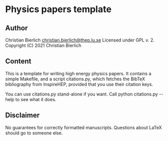 # Physics papers template

## Author
Christian Bierlich <christian.bierlich@thep.lu.se>
Licensed under GPL v. 2.
Copyright (C) 2021 Christian Bierlich

## Content
This is a template for writing high energy physics papers. It contains a simple
Makefile, and a script citations.py, which fetches the BibTeX bibliography from
InspireHEP, provided that you use their citation keys.

You can use citations.py stand-alone if you want. Call python citations.py --help
to see what it does.

## Disclaimer
No guarantees for correctly formatted manuscripts. Questions about LaTeX should 
go to someone else.
